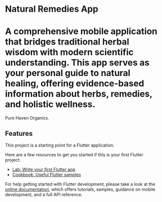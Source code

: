 # Natural Remedies App
A comprehensive mobile application that bridges traditional herbal wisdom with modern scientific understanding. This app serves as your personal guide to natural healing, offering evidence-based information about herbs, remedies, and holistic wellness.
=======

Pure Haven Organics.

## Features

This project is a starting point for a Flutter application.

Here are a few resources to get you started if this is your first Flutter project:

- [Lab: Write your first Flutter app](https://docs.flutter.dev/get-started/codelab)
- [Cookbook: Useful Flutter samples](https://docs.flutter.dev/cookbook)

For help getting started with Flutter development, please take a look at the
[online documentation](https://docs.flutter.dev/), which offers tutorials,
samples, guidance on mobile development, and a full API reference.

